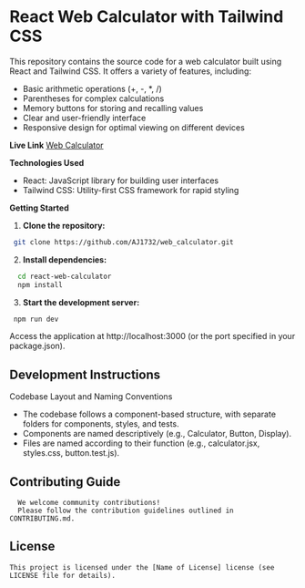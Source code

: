 # React Web Calculator with Tailwind CSS

This repository contains the source code for a web calculator built using React and Tailwind CSS. It offers a variety of features, including:

* Basic arithmetic operations (+, -, *, /)
* Parentheses for complex calculations
* Memory buttons for storing and recalling values
* Clear and user-friendly interface
* Responsive design for optimal viewing on different devices

**Live Link**
  [Web Calculator](https://1732-web-calculator.netlify.app/)

**Technologies Used**

* React: JavaScript library for building user interfaces
* Tailwind CSS: Utility-first CSS framework for rapid styling

**Getting Started**

1. **Clone the repository:**

  ```bash
   git clone https://github.com/AJ1732/web_calculator.git
  ```

2. **Install dependencies:**

  ```bash
    cd react-web-calculator
    npm install
  ```
3. **Start the development server:**

  ```bash
   npm run dev
  ```

Access the application at http://localhost:3000 (or the port specified in your package.json).

## Development Instructions
Codebase Layout and Naming Conventions

  * The codebase follows a component-based structure, with separate folders for components, styles, and tests.
  * Components are named descriptively (e.g., Calculator, Button, Display).
  *  Files are named according to their function (e.g., calculator.jsx, styles.css, button.test.js).

## Contributing Guide

      We welcome community contributions!
      Please follow the contribution guidelines outlined in CONTRIBUTING.md.

## License

    This project is licensed under the [Name of License] license (see LICENSE file for details).


